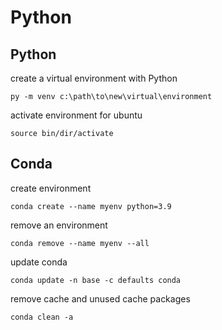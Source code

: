 # Python
## Python
create a virtual environment with Python
```
py -m venv c:\path\to\new\virtual\environment
```
activate environment for ubuntu
```
source bin/dir/activate
```
## Conda
create environment
```
conda create --name myenv python=3.9
```
remove an environment
```
conda remove --name myenv --all
```
update conda
```
conda update -n base -c defaults conda
```
remove cache and unused cache packages
```
conda clean -a
```
